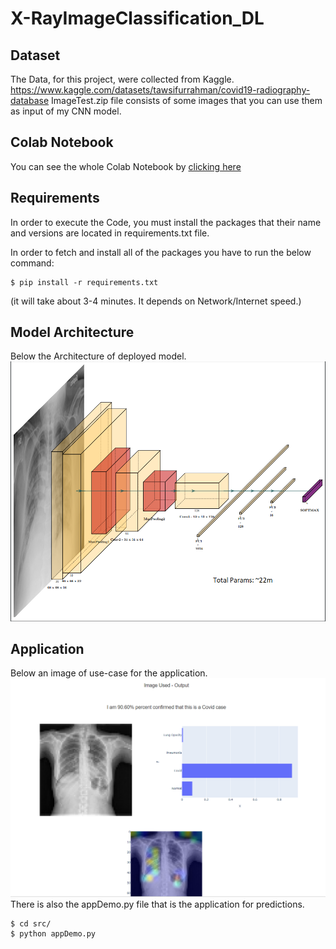 # X-RayImageClassification_DL

## Dataset
The Data, for this project, were collected from Kaggle. https://www.kaggle.com/datasets/tawsifurrahman/covid19-radiography-database
ImageTest.zip file consists of some images that you can use them as input of my CNN model.

## Colab Notebook
You can see the whole Colab Notebook by [clicking here](https://nbviewer.org/github/icsd13152/X-RayImageClassification_DL/blob/main/X_RayImageClassification_With_Deep_Learning.ipynb)

## Requirements

In order to execute the Code, you must install the packages that their name and versions are located in requirements.txt file.

In order to fetch and install all of the packages you have to run the below command:
```
$ pip install -r requirements.txt

```
(it will take about 3-4 minutes. It depends on Network/Internet speed.)

## Model Architecture
Below the Architecture of deployed model.
![arch](https://github.com/icsd13152/X-RayImageClassification_DL/blob/main/mockup/model4.PNG?raw=true)

## Application
Below an image of use-case for the application.  
![mockup](https://github.com/icsd13152/X-RayImageClassification_DL/blob/main/mockup/mockup.PNG?raw=true)
There is also the appDemo.py file that is the application for predictions.

```
$ cd src/
$ python appDemo.py

```